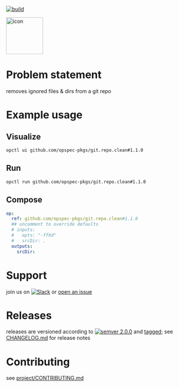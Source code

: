 [![build](https://github.com/opspec-pkgs/git.repo.clean/actions/workflows/build.yml/badge.svg)](https://github.com/opspec-pkgs/git.repo.clean/actions/workflows/build.yml)


<img src="icon.svg" alt="icon" height="100px">

# Problem statement

removes ignored files & dirs from a git repo

# Example usage

## Visualize

```shell
opctl ui github.com/opspec-pkgs/git.repo.clean#1.1.0
```

## Run

```
opctl run github.com/opspec-pkgs/git.repo.clean#1.1.0
```

## Compose

```yaml
op:
  ref: github.com/opspec-pkgs/git.repo.clean#1.1.0
  ## uncomment to override defaults
  # inputs:
  #   opts: "-ffXd"
  #   srcDir: .
  outputs:
    srcDir:
```

# Support

join us on
[![Slack](https://img.shields.io/badge/slack-opctl-E01563.svg)](https://join.slack.com/t/opctl/shared_invite/zt-51zodvjn-Ul_UXfkhqYLWZPQTvNPp5w)
or
[open an issue](https://github.com/opspec-pkgs/git.repo.clean/issues)

# Releases

releases are versioned according to
[![semver 2.0.0](https://img.shields.io/badge/semver-2.0.0-brightgreen.svg)](http://semver.org/spec/v2.0.0.html)
and [tagged](https://git-scm.com/book/en/v2/Git-Basics-Tagging); see
[CHANGELOG.md](CHANGELOG.md) for release notes

# Contributing

see
[project/CONTRIBUTING.md](https://github.com/opspec-pkgs/project/blob/main/CONTRIBUTING.md)
